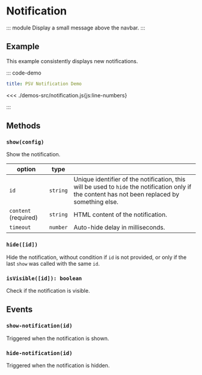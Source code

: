 # Notification

::: module
<ApiButton page="classes/Core.Notification.html"/>
Display a small message above the navbar.
:::

## Example

This example consistently displays new notifications.

::: code-demo

```yaml
title: PSV Notification Demo
```

<<< ./demos-src/notification.js{js:line-numbers}

:::

## Methods

### `show(config)`

Show the notification.

| option | type |   |
| ------ | ---- | - |
| `id` | `string` | Unique identifier of the notification, this will be used to `hide` the notification only if the content has not been replaced by something else. |
| `content` (required) | `string` | HTML content of the notification. |
| `timeout` | `number` | Auto-hide delay in milliseconds. |

### `hide([id])`

Hide the notification, without condition if `id` is not provided, or only if the last `show` was called with the same `id`.

### `isVisible([id]): boolean`

Check if the notification is visible.

## Events

### `show-notification(id)`

Triggered when the notification is shown.

### `hide-notification(id)`

Triggered when the notification is hidden.
